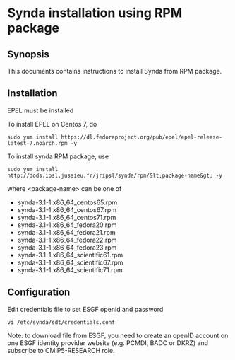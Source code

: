 
# Synda installation using RPM package

## Synopsis

This documents contains instructions to install Synda from RPM package.

## Installation

EPEL must be installed

To install EPEL on Centos 7, do

```
sudo yum install https://dl.fedoraproject.org/pub/epel/epel-release-latest-7.noarch.rpm -y
```

To install synda RPM package, use

```
sudo yum install http://dods.ipsl.jussieu.fr/jripsl/synda/rpm/&lt;package-name&gt; -y
```

where &lt;package-name&gt; can be one of

* synda-3.1-1.x86_64_centos65.rpm
* synda-3.1-1.x86_64_centos67.rpm
* synda-3.1-1.x86_64_centos71.rpm
* synda-3.1-1.x86_64_fedora20.rpm
* synda-3.1-1.x86_64_fedora21.rpm
* synda-3.1-1.x86_64_fedora22.rpm
* synda-3.1-1.x86_64_fedora23.rpm
* synda-3.1-1.x86_64_scientific61.rpm
* synda-3.1-1.x86_64_scientific67.rpm
* synda-3.1-1.x86_64_scientific71.rpm

## Configuration

Edit credentials file to set ESGF openid and password

```
vi /etc/synda/sdt/credentials.conf
```

Note: to download file from ESGF, you need to create an openID account on one
ESGF identity provider website (e.g. PCMDI, BADC or DKRZ) and subscribe to
CMIP5-RESEARCH role.
